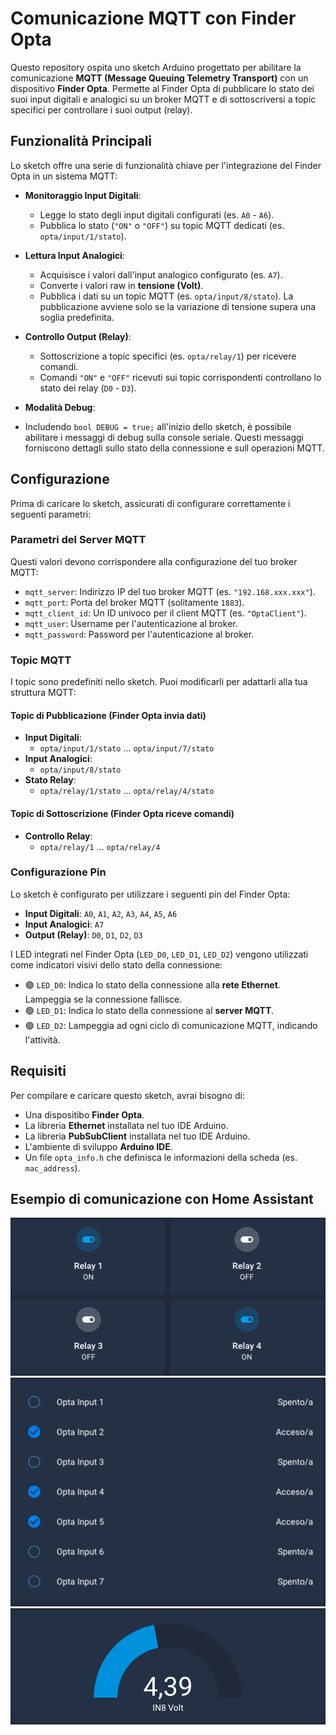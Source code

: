 # Comunicazione MQTT con Finder Opta

Questo repository ospita uno sketch Arduino progettato per abilitare la comunicazione **MQTT (Message Queuing Telemetry Transport)** con un dispositivo **Finder Opta**. Permette al Finder Opta di pubblicare lo stato dei suoi input digitali e analogici su un broker MQTT e di sottoscriversi a topic specifici per controllare i suoi output (relay).

## Funzionalità Principali

Lo sketch offre una serie di funzionalità chiave per l'integrazione del Finder Opta in un sistema MQTT:

* **Monitoraggio Input Digitali**:
    * Legge lo stato degli input digitali configurati (es. `A0` - `A6`).
    * Pubblica lo stato (`"ON"` o `"OFF"`) su topic MQTT dedicati (es. `opta/input/1/stato`).

* **Lettura Input Analogici**:
    * Acquisisce i valori dall'input analogico configurato (es. `A7`).
    * Converte i valori raw in **tensione (Volt)**.
    * Pubblica i dati su un topic MQTT (es. `opta/input/8/stato`). La pubblicazione avviene solo se la variazione di tensione supera una soglia predefinita.

* **Controllo Output (Relay)**:
    * Sottoscrizione a topic specifici (es. `opta/relay/1`) per ricevere comandi.
    * Comandi `"ON"` e `"OFF"` ricevuti sui topic corrispondenti controllano lo stato dei relay (`D0` - `D3`).

* **Modalità Debug**:

* Includendo `bool DEBUG = true;` all'inizio dello sketch, è possibile abilitare i messaggi di debug sulla console seriale. Questi messaggi forniscono dettagli sullo stato della connessione e sull operazioni MQTT.

## Configurazione

Prima di caricare lo sketch, assicurati di configurare correttamente i seguenti parametri:

### Parametri del Server MQTT

Questi valori devono corrispondere alla configurazione del tuo broker MQTT:

* `mqtt_server`: Indirizzo IP del tuo broker MQTT (es. `"192.168.xxx.xxx"`).
* `mqtt_port`: Porta del broker MQTT (solitamente `1883`).
* `mqtt_client_id`: Un ID univoco per il client MQTT (es. `"OptaClient"`).
* `mqtt_user`: Username per l'autenticazione al broker.
* `mqtt_password`: Password per l'autenticazione al broker.

### Topic MQTT

I topic sono predefiniti nello sketch. Puoi modificarli per adattarli alla tua struttura MQTT:

#### Topic di Pubblicazione (Finder Opta invia dati)

* **Input Digitali**:
    * `opta/input/1/stato` ... `opta/input/7/stato`
* **Input Analogici**:
    * `opta/input/8/stato`
* **Stato Relay**:
    * `opta/relay/1/stato` ... `opta/relay/4/stato`

#### Topic di Sottoscrizione (Finder Opta riceve comandi)

* **Controllo Relay**:
    * `opta/relay/1` ... `opta/relay/4`

### Configurazione Pin

Lo sketch è configurato per utilizzare i seguenti pin del Finder Opta:

* **Input Digitali**: `A0`, `A1`, `A2`, `A3`, `A4`, `A5`, `A6`
* **Input Analogici**: `A7`
* **Output (Relay)**: `D0`, `D1`, `D2`, `D3`

I LED integrati nel Finder Opta (`LED_D0`, `LED_D1`, `LED_D2`) vengono utilizzati come indicatori visivi dello stato della connessione:

* 🟢 `LED_D0`: Indica lo stato della connessione alla **rete Ethernet**. Lampeggia se la connessione fallisce.
* 🟢 `LED_D1`: Indica lo stato della connessione al **server MQTT**.
* 🟢 `LED_D2`: Lampeggia ad ogni ciclo di comunicazione MQTT, indicando l'attività.

## Requisiti

Per compilare e caricare questo sketch, avrai bisogno di:

* Una dispositibo **Finder Opta**.
* La libreria **Ethernet** installata nel tuo IDE Arduino.
* La libreria **PubSubClient** installata nel tuo IDE Arduino.
* L'ambiente di sviluppo **Arduino IDE**.
* Un file `opta_info.h` che definisca le informazioni della scheda (es. `mac_address`).

 ## Esempio di comunicazione con Home Assistant

![Output](https://github.com/Firtec-IT/FinderOptaMQTT/blob/main/Output.png?raw=true)
![Input Digitali](https://github.com/Firtec-IT/FinderOptaMQTT/blob/main/Input%20Digitali.png?raw=true)
![Input Analogici](https://github.com/Firtec-IT/FinderOptaMQTT/blob/main/Input%20Analogici.png?raw=true)
